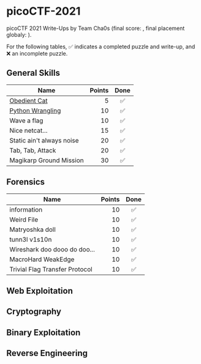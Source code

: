 # picoCTF-2021

picoCTF 2021 Write-Ups by Team Cha0s (final score: , final placement globaly: ).

For the following tables,
:white_check_mark: indicates a completed puzzle and write-up, and :x: an incomplete puzzle.

## General Skills

| Name                               | Points |         Done         |
| ---------------------------------- | -----: | :------------------: |
| [Obedient Cat](General%20Skills/Obedient%20Cat)|      5 |  :white_check_mark:  |
| [Python Wrangling](General%20Skills/Python%20Wrangling)                   |     10 |  :white_check_mark:  |
| Wave a flag                        |     10 |  :white_check_mark:  |
| Nice netcat...                     |     15 |  :white_check_mark:  |
| Static ain't always noise          |     20 |  :white_check_mark:  |
| Tab, Tab, Attack                   |     20 |  :white_check_mark:  |
| Magikarp Ground Mission            |     30 |  :white_check_mark:  |


## Forensics

| Name                               | Points |         Done         |
| ---------------------------------- | -----: | :------------------: |
| information                        |     10 |  :white_check_mark:  |
| Weird File                         |     10 |  :white_check_mark:  |
| Matryoshka doll                    |     10 |  :white_check_mark:  |
| tunn3l v1s10n                      |     10 |  :white_check_mark:  |
| Wireshark doo dooo do doo...       |     10 |  :white_check_mark:  |
| MacroHard WeakEdge                 |     10 |  :white_check_mark:  |
| Trivial Flag Transfer Protocol     |     10 |  :white_check_mark:  |

## Web Exploitation

## Cryptography

## Binary Exploitation

## Reverse Engineering


